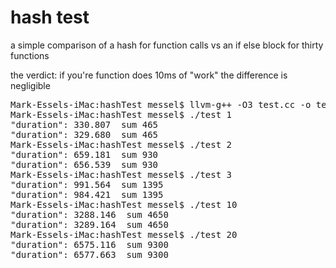 hash test
===
a simple comparison of a hash for function calls vs an if else block for thirty functions

the verdict: if you're function does 10ms of "work" the difference is negligible

<pre>
Mark-Essels-iMac:hashTest messel$ llvm-g++ -O3 test.cc -o test
Mark-Essels-iMac:hashTest messel$ ./test 1
"duration": 330.807  sum 465
"duration": 329.680  sum 465
Mark-Essels-iMac:hashTest messel$ ./test 2
"duration": 659.181  sum 930
"duration": 656.539  sum 930
Mark-Essels-iMac:hashTest messel$ ./test 3
"duration": 991.564  sum 1395
"duration": 984.421  sum 1395
Mark-Essels-iMac:hashTest messel$ ./test 10
"duration": 3288.146  sum 4650
"duration": 3289.164  sum 4650
Mark-Essels-iMac:hashTest messel$ ./test 20
"duration": 6575.116  sum 9300
"duration": 6577.663  sum 9300
</pre>
